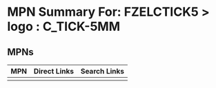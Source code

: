 



# MPN Summary For: FZELCTICK5 > logo : C_TICK-5MM

## MPNs
  

|MPN|Direct Links|Search Links|
| :--- | :--- | :--- |
||||
